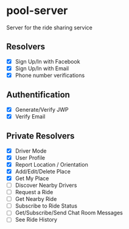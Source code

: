 # pool-server

Server for the ride sharing service

## Resolvers

- [x] Sign Up/In with Facebook
- [x] Sign Up/In with Email
- [x] Phone number verifications

## Authentification
- [X] Generate/Verify JWP
- [X] Verify Email
  
## Private Resolvers

- [X] Driver Mode
- [X] User Profile
- [X] Report Location / Orientation
- [X] Add/Edit/Delete Place
- [X] Get My Place
- [ ] Discover Nearby Drivers
- [ ] Request a Ride
- [ ] Get Nearby Ride
- [ ] Subscribe to Ride Status
- [ ] Get/Subscribe/Send Chat Room Messages
- [ ] See Ride History